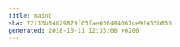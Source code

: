 ```yaml
---
title: maint
sha: 72f13b54829879f05fae656494067ce92455b856
generated: 2018-10-11 12:35:08 +0200
---
```

